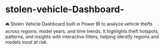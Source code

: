 # stolen-vehicle-Dashboard-
🚘 Stolen Vehicle Dashboard built in Power BI to analyze vehicle thefts across regions, model years, and time trends. It highlights theft hotspots, patterns, and insights with interactive filters, helping identify regions and models most at risk.
